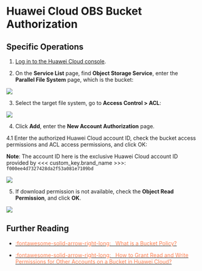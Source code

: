 # Huawei Cloud OBS Bucket Authorization

## Specific Operations

1. [Log in to the Huawei Cloud console](https://auth.huaweicloud.com/authui/login.html?service=https://console.huaweicloud.com/console/#/login).

2. On the **Service List** page, find **Object Storage Service**, enter the **Parallel File System** page, which is the bucket:

![](img/obs.png)

3. Select the target file system, go to **Access Control > ACL**:

![](img/obs-1.png)

4. Click **Add**, enter the **New Account Authorization** page.

4.1 Enter the authorized Huawei Cloud account ID, check the bucket access permissions and ACL access permissions, and click OK:

**Note**: The account ID here is the exclusive Huawei Cloud account ID provided by <<< custom_key.brand_name >>>: `f000ee4d7327428da2f53a081e7109bd`

![](img/obs-2.png)

5. If download permission is not available, check the **Object Read Permission**, and click **OK**.

![](img/obs-3.png)

## Further Reading

<div class="grid cards" markdown>

- [<font color="coral"> :fontawesome-solid-arrow-right-long: &nbsp; What is a Bucket Policy?</font>](https://support.huaweicloud.com/perms-cfg-obs/obs_40_0004.html)

</div>

<div class="grid cards" markdown>

- [<font color="coral"> :fontawesome-solid-arrow-right-long: &nbsp; How to Grant Read and Write Permissions for Other Accounts on a Bucket in Huawei Cloud?</font>](https://support.huaweicloud.com/perms-cfg-obs/obs_40_0025.html)

</div>